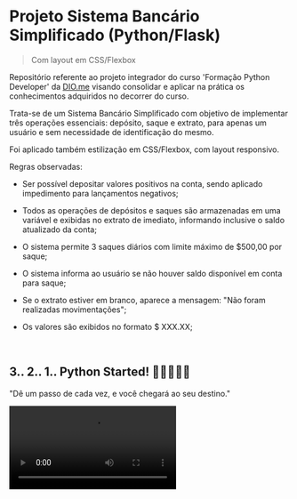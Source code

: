 # Projeto Sistema Bancário Simplificado (Python/Flask)
> Com layout em CSS/Flexbox


Repositório referente ao projeto integrador do curso 'Formação Python Developer' da [DIO.me](https://dio.me) visando consolidar e aplicar na prática os conhecimentos adquiridos no decorrer do curso.

Trata-se de um Sistema Bancário Simplificado com objetivo de implementar três operações essenciais: depósito, saque e extrato, para apenas um usuário e sem necessidade de identificação do mesmo. 

Foi aplicado também estilização em CSS/Flexbox, com layout responsivo.

Regras observadas:

* Ser possível depositar valores positivos na conta, sendo aplicado impedimento para lançamentos negativos;

* Todos as operações de depósitos e saques são armazenadas em uma variável e exibidas no extrato de imediato, informando inclusive o saldo atualizado da conta;

* O sistema permite 3 saques diários com limite máximo de $500,00 por saque;

* O sistema informa ao usuário se não houver saldo disponível em conta para saque;

* Se o extrato estiver em branco, aparece a mensagem: "Não foram realizadas movimentações";

* Os valores são exibidos no formato $ XXX.XX;

<br>

## 3.. 2.. 1.. Python Started! 👩🏽‍💻🥳🎉

"Dê um passo de cada vez, e você chegará ao seu destino."

![Apresentação](/static/apresentacao.mp4)